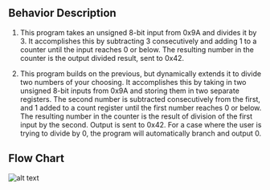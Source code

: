
## Behavior Description

1. This program takes an unsigned 8-bit input from 0x9A and divides it by 3. It accomplishes this by subtracting 3 consecutively and adding 1 to a counter until the input reaches 0 or below. The resulting number in the counter is the output divided result, sent to 0x42.

2. This program builds on the previous, but dynamically extends it to divide two numbers of your choosing. It accomplishes this by taking in two unsigned 8-bit inputs from 0x9A and storing them in two separate registers. The second number is subtracted consecutively from the first, and 1 added to a count register until the first number reaches 0 or below. The resulting number in the counter is the result of division of the first input by the second. Output is sent to 0x42. For a case where the user is trying to divide by 0, the program will automatically branch and output 0.




## Flow Chart
![alt text](https://i.imgur.com/FxZxT8F.png)
